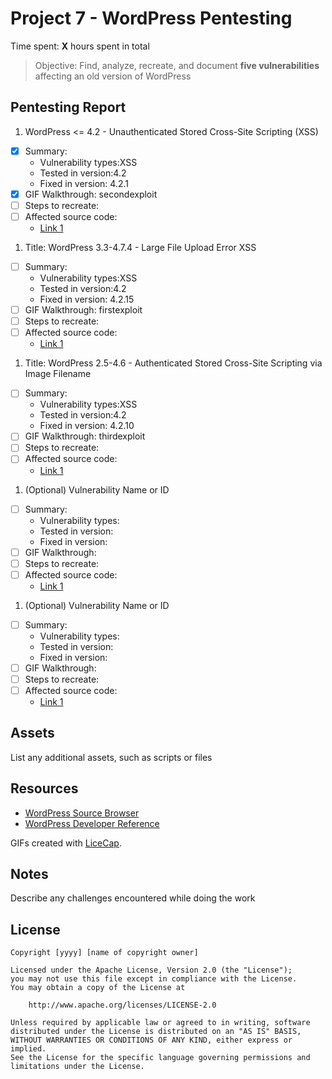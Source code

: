 # Project 7 - WordPress Pentesting

Time spent: **X** hours spent in total

> Objective: Find, analyze, recreate, and document **five vulnerabilities** affecting an old version of WordPress

## Pentesting Report

1. WordPress <= 4.2 - Unauthenticated Stored Cross-Site Scripting (XSS)
  - [X] Summary: 
    - Vulnerability types:XSS
    - Tested in version:4.2
    - Fixed in version: 4.2.1
  - [x] GIF Walkthrough: secondexploit
  - [ ] Steps to recreate: 
  - [ ] Affected source code:
    - [Link 1](https://core.trac.wordpress.org/browser/tags/version/src/source_file.php)
1. Title: WordPress 3.3-4.7.4 - Large File Upload Error XSS
  - [ ] Summary: 
    - Vulnerability types:XSS
    - Tested in version:4.2
    - Fixed in version: 4.2.15
  - [ ] GIF Walkthrough: firstexploit
  - [ ] Steps to recreate: 
  - [ ] Affected source code:
    - [Link 1](https://wpvulndb.com/vulnerabilities/8819)
1. Title: WordPress 2.5-4.6 - Authenticated Stored Cross-Site Scripting via Image Filename
  - [ ] Summary: 
    - Vulnerability types:XSS
    - Tested in version:4.2
    - Fixed in version: 4.2.10
  - [ ] GIF Walkthrough: thirdexploit
  - [ ] Steps to recreate: 
  - [ ] Affected source code:
    - [Link 1](https://wpvulndb.com/vulnerabilities/8615)
1. (Optional) Vulnerability Name or ID
  - [ ] Summary: 
    - Vulnerability types:
    - Tested in version:
    - Fixed in version: 
  - [ ] GIF Walkthrough: 
  - [ ] Steps to recreate: 
  - [ ] Affected source code:
    - [Link 1](https://core.trac.wordpress.org/browser/tags/version/src/source_file.php)
1. (Optional) Vulnerability Name or ID
  - [ ] Summary: 
    - Vulnerability types:
    - Tested in version:
    - Fixed in version: 
  - [ ] GIF Walkthrough: 
  - [ ] Steps to recreate: 
  - [ ] Affected source code:
    - [Link 1](https://core.trac.wordpress.org/browser/tags/version/src/source_file.php) 

## Assets

List any additional assets, such as scripts or files

## Resources

- [WordPress Source Browser](https://core.trac.wordpress.org/browser/)
- [WordPress Developer Reference](https://developer.wordpress.org/reference/)

GIFs created with [LiceCap](http://www.cockos.com/licecap/).

## Notes

Describe any challenges encountered while doing the work

## License

    Copyright [yyyy] [name of copyright owner]

    Licensed under the Apache License, Version 2.0 (the "License");
    you may not use this file except in compliance with the License.
    You may obtain a copy of the License at

        http://www.apache.org/licenses/LICENSE-2.0

    Unless required by applicable law or agreed to in writing, software
    distributed under the License is distributed on an "AS IS" BASIS,
    WITHOUT WARRANTIES OR CONDITIONS OF ANY KIND, either express or implied.
    See the License for the specific language governing permissions and
    limitations under the License.
